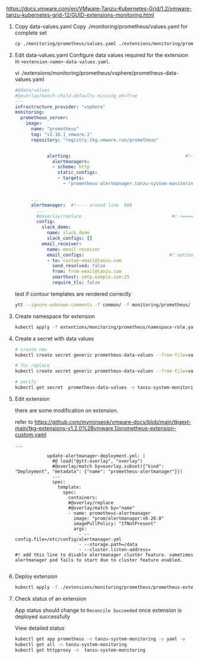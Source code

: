 https://docs.vmware.com/en/VMware-Tanzu-Kubernetes-Grid/1.2/vmware-tanzu-kubernetes-grid-12/GUID-extensions-monitoring.html


1. Copy data-values.yaml
    Copy ./monitoring/prometheus/values.yaml for complete set
        
    ``` sh
    cp ./monitoring/prometheus/values.yaml ./extensions/monitoring/prometheus/vsphere/prometheus-data-values.yaml
    ```

2. Edit data-values.yaml 
    Configure data values required for the extension in `<extension-name>-data-values.yaml`.
    
    vi ./extensions/monitoring/prometheus/vsphere/prometheus-data-values.yaml

    ```yaml      
    #@data/values
    #@overlay/match-child-defaults missing_ok=True
    ---
    infrastructure_provider: "vsphere"
    monitoring:
      prometheus_server:
        image:
          name: "prometheus"
          tag: "v2.18.1_vmware.1"
          repository: "registry.tkg.vmware.run/prometheus"


                alerting:                                           #!---- around line 211 
                  alertmanagers:
                  - scheme: http
                    static_configs:
                    - targets:
                      - "prometheus-alertmanager.tanzu-system-monitoring.svc:80"  #! alermanager service listens on port 80.


          ...
          alertmanager:  #!---- around line  908 
            ...
            #@overlay/replace                                  #! <============ put this to prevent ytt errors.
            config:
              slack_demo:
                name: slack_demo
                slack_configs: []
              email_receiver:
                name: email-receiver
                email_configs:                                #! optionally add email config
                - to: custom-email@tanzu.com
                  send_resolved: false
                  from: from-email@tanzu.com
                  smarthost: smtp.eample.com:25
                  require_tls: false
    ```
     test if contour templates are rendered correctly
    ```sh
    ytt --ignore-unknown-comments -f common/ -f monitoring/prometheus/  -f ./extensions/monitoring/prometheus/vsphere/prometheus-data-values.yaml  -v infrastructure_provider=vsphere 
    ```



3. Create namespace for extension

    ```sh
    kubectl apply -f extentions/monitoring/prometheus/namespace-role.yaml
    ```
    
4. Create a secret with data values
    ```sh
    # create new
    kubectl create secret generic prometheus-data-values --from-file=values.yaml=./extensions/monitoring/prometheus/vsphere/prometheus-data-values.yaml -n tanzu-system-monitoring

    # for replace
    kubectl create secret generic prometheus-data-values --from-file=values.yaml=./extensions/monitoring/prometheus/vsphere/prometheus-data-values.yaml -n tanzu-system-monitoring -o yaml --dry-run | kubectl replace -f-

    # verify
    kubectl get secret  prometheus-data-values -n tanzu-system-monitoring -o 'go-template={{ index .data "values.yaml" }}' | base64 -d 
    ```
   
   


5. Edit extension

    there are some modification on extension.
    
    refer to  https://github.com/myminseok/vmware-docs/blob/main/tkgext-main/tkg-extensions-v1.2.0%2Bvmware.1/prometheus-extension-custom.yaml

    ```
    ...

                update-alertmanager-deployment.yml: |
                  #@ load("@ytt:overlay", "overlay")
                  #@overlay/match by=overlay.subset({"kind": "Deployment", "metadata": {"name": "prometheus-alertmanager"}})
                  ---
                  spec:
                    template:
                      spec:
                        containers:
                        #@overlay/replace
                        #@overlay/match by="name"
                        - name: prometheus-alertmanager
                          image: "prom/alertmanager:v0.20.0"
                          imagePullPolicy: "IfNotPresent"
                          args:
                            - --config.file=/etc/config/alertmanager.yml
                            - --storage.path=/data
                            - --cluster.listen-address=                        #! add this line to disable alertmanager cluster feature. sometimes alertmanager pod fails to start due to cluster feature enabled.
                           
    ```
    
6. Deploy extension  

    ```sh 
    kubectl apply -f ./extensions/monitoring/prometheus/prometheus-extension.yaml
    
    ```


7. Check status of an extension

   App status should change to `Reconcile Succeeded` once extension is deployed successfully
   
   View detailed status

    ```sh
    kubectl get app prometheus -n tanzu-system-monitoring -o yaml -w
    kubectl get all -n tanzu-system-monitoring
    kubectl get httpproxy -n  tanzu-system-monitoring
    
    ```

